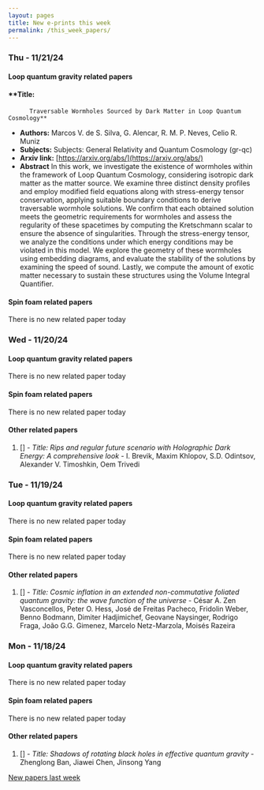 ```yaml
---
layout: pages
title: New e-prints this week
permalink: /this_week_papers/
---
```




### Thu - 11/21/24

#### Loop quantum gravity related papers

#### **Title:
          Traversable Wormholes Sourced by Dark Matter in Loop Quantum Cosmology**
 - **Authors:** Marcos V. de S. Silva, G. Alencar, R. M. P. Neves, Celio R. Muniz
 - **Subjects:** Subjects:
General Relativity and Quantum Cosmology (gr-qc)
 - **Arxiv link:** [https://arxiv.org/abs/](https://arxiv.org/abs/)
 - **Abstract**
 In this work, we investigate the existence of wormholes within the framework of Loop Quantum Cosmology, considering isotropic dark matter as the matter source. We examine three distinct density profiles and employ modified field equations along with stress-energy tensor conservation, applying suitable boundary conditions to derive traversable wormhole solutions. We confirm that each obtained solution meets the geometric requirements for wormholes and assess the regularity of these spacetimes by computing the Kretschmann scalar to ensure the absence of singularities. Through the stress-energy tensor, we analyze the conditions under which energy conditions may be violated in this model. We explore the geometry of these wormholes using embedding diagrams, and evaluate the stability of the solutions by examining the speed of sound. Lastly, we compute the amount of exotic matter necessary to sustain these structures using the Volume Integral Quantifier. 

#### Spin foam related papers

There is no new related paper today 

### Wed - 11/20/24

#### Loop quantum gravity related papers

There is no new related paper today 

#### Spin foam related papers

There is no new related paper today 



#### Other related papers

1. [[]](https://arxiv.org/abs/) - *Title:
          Rips and regular future scenario with Holographic Dark Energy: A comprehensive look* - I. Brevik, Maxim Khlopov, S.D. Odintsov, Alexander V. Timoshkin, Oem Trivedi



### Tue - 11/19/24

#### Loop quantum gravity related papers

There is no new related paper today 

#### Spin foam related papers

There is no new related paper today 



#### Other related papers

1. [[]](https://arxiv.org/abs/) - *Title:
          Cosmic inflation in an extended non-commutative foliated quantum gravity: the wave function of the universe* - César A. Zen Vasconcellos, Peter O. Hess, José de Freitas Pacheco, Fridolin Weber, Benno Bodmann, Dimiter Hadjimichef, Geovane Naysinger, Rodrigo Fraga, João G.G. Gimenez, Marcelo Netz-Marzola, Moisés Razeira



### Mon - 11/18/24

#### Loop quantum gravity related papers

There is no new related paper today 

#### Spin foam related papers

There is no new related paper today 



#### Other related papers

1. [[]](https://arxiv.org/abs/) - *Title:
          Shadows of rotating black holes in effective quantum gravity* - Zhenglong Ban, Jiawei Chen, Jinsong Yang






[New papers last week]({{site.url}}/archived/weekly/pre-prints/2024/11/18/archived_weekly_papers.html)